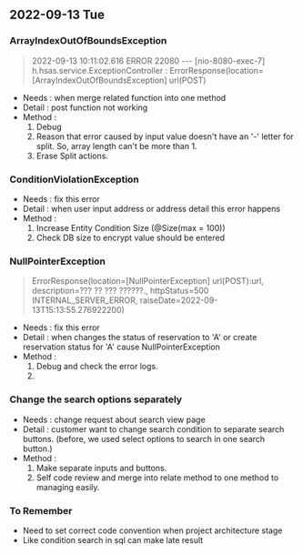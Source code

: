 ## 2022-09-13 Tue

### ArrayIndexOutOfBoundsException
> 2022-09-13 10:11:02.616 ERROR 22080 --- [nio-8080-exec-7] h.hsas.service.ExceptionController       : ErrorResponse(location=[ArrayIndexOutOfBoundsException] url(POST)
+ Needs : when merge related function into one method
+ Detail : post function not working
+ Method : 
  1. Debug
  2. Reason that error caused by input value doesn't have an '-' letter for split. So, array length can't be more than 1.
  3. Erase Split actions.

### ConditionViolationException
+ Needs : fix this error
+ Detail : when user input address or address detail this error happens
+ Method :
  1. Increase Entity Condition Size (@Size(max = 100))
  2. Check DB size to encrypt value should be entered

### NullPointerException
> ErrorResponse(location=[NullPointerException] url(POST):url, description=??? ?? ??? ??????., httpStatus=500 INTERNAL_SERVER_ERROR, raiseDate=2022-09-13T15:13:55.276922200)
+ Needs : fix this error
+ Detail : when changes the status of reservation to 'A' or create reservation status for 'A' cause NullPointerException  
+ Method :
  1. Debug and check the error logs.
  2. 

### Change the search options separately
+ Needs : change request about search view page 
+ Detail : customer want to change search condition to separate search buttons. (before, we used select options to search in one search button.)
+ Method :
  1. Make separate inputs and buttons.
  2. Self code review and merge into relate method to one method to managing easily.

### To Remember
+ Need to set correct code convention when project architecture stage
+ Like condition search in sql can make late result
